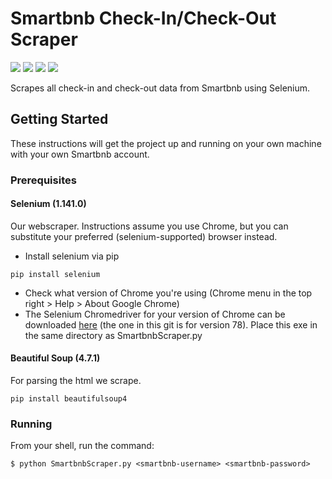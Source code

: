 # Smartbnb Check-In/Check-Out Scraper
<img src="https://img.shields.io/badge/python-3.7-blue" /> <img src="https://img.shields.io/badge/selenium-1.141.0-blue" /> <img src="https://img.shields.io/badge/maintained%3F-no-red" /> <img src="https://img.shields.io/github/issues/OliviaLynn/Smartbnb-Check-In-Check-Out-Scraper" /> 

Scrapes all check-in and check-out data from Smartbnb using Selenium.

## Getting Started

These instructions will get the project up and running on your own machine with your own Smartbnb account.

### Prerequisites

#### Selenium (1.141.0)
Our webscraper. Instructions assume you use Chrome, but you can substitute your preferred (selenium-supported) browser instead.
- Install selenium via pip
```shell
pip install selenium
```
- Check what version of Chrome you're using (Chrome menu in the top right > Help > About Google Chrome)
- The Selenium Chromedriver for your version of Chrome can be downloaded [here](https://chromedriver.chromium.org/downloads) (the one in this git is for version 78). Place this exe in the same directory as SmartbnbScraper.py

#### Beautiful Soup (4.7.1)
For parsing the html we scrape.
```shell
pip install beautifulsoup4
```

### Running
From your shell, run the command:
```shell
$ python SmartbnbScraper.py <smartbnb-username> <smartbnb-password>
```
